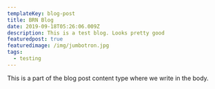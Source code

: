 ```yaml
---
templateKey: blog-post
title: BRN Blog
date: 2019-09-18T05:26:06.009Z
description: This is a test blog. Looks pretty good
featuredpost: true
featuredimage: /img/jumbotron.jpg
tags:
  - testing
---
```

This is a part of the blog post content type where we write in the body.
